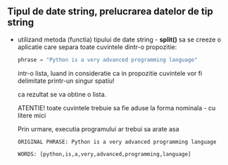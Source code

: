 ## Tipul de date string, prelucrarea datelor de tip string


* utilizand metoda (functia) tipului de date string - **split()** sa se creeze o aplicatie care separa toate cuvintele dintr-o propozitie:

    ```python
    phrase = "Python is a very advanced programming language"
    ``` 
    intr-o lista, luand in consideratie ca in propozitie cuvintele vor fi delimitate printr-un singur spatiu! 

    ca rezultat se va obtine o lista. 

    ATENTIE! toate cuvintele trebuie sa fie aduse la forma nominala - cu litere mici

    Prin urmare, executia programului ar trebui sa arate asa

    ```
    ORIGINAL PHRASE: Python is a very advanced programming language

    WORDS: [python,is,a,very,advanced,programming,language]
    ```